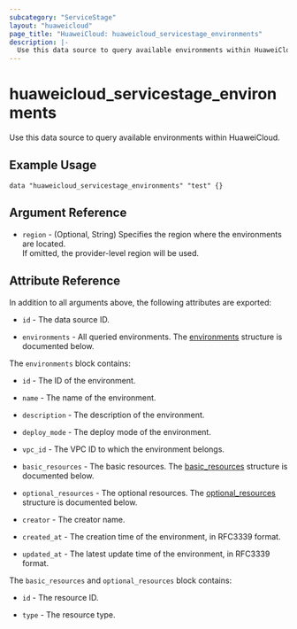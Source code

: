 ```yaml
---
subcategory: "ServiceStage"
layout: "huaweicloud"
page_title: "HuaweiCloud: huaweicloud_servicestage_environments"
description: |-
  Use this data source to query available environments within HuaweiCloud.
---
```


# huaweicloud_servicestage_environments

Use this data source to query available environments within HuaweiCloud.

## Example Usage

```hcl
data "huaweicloud_servicestage_environments" "test" {}
```

## Argument Reference

* `region` - (Optional, String) Specifies the region where the environments are located.  
  If omitted, the provider-level region will be used.

## Attribute Reference

In addition to all arguments above, the following attributes are exported:

* `id` - The data source ID.

* `environments` - All queried environments.
  The [environments](#servicestage_environments) structure is documented below.

<a name="servicestage_environments"></a>
The `environments` block contains:

* `id` - The ID of the environment.

* `name` - The name of the environment.

* `description` - The description of the environment.

* `deploy_mode` - The deploy mode of the environment.

* `vpc_id` - The VPC ID to which the environment belongs.

* `basic_resources` - The basic resources.
  The [basic_resources](#resources_associated_environment) structure is documented below.

* `optional_resources` - The optional resources.
  The [optional_resources](#resources_associated_environment) structure is documented below.

* `creator` - The creator name.

* `created_at` - The creation time of the environment, in RFC3339 format.

* `updated_at` - The latest update time of the environment, in RFC3339 format.

<a name="resources_associated_environment"></a>
The `basic_resources` and `optional_resources` block contains:

* `id` - The resource ID.

* `type` - The resource type.
